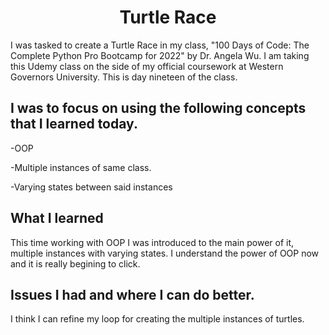 <h1 align="center">Turtle Race</h1>

I was tasked to create a Turtle Race in my class, "100 Days of Code: The Complete Python Pro Bootcamp for 2022" by Dr. Angela Wu. I am taking this Udemy class on the side of my official coursework at Western Governors University. This is day nineteen of the class.

<h2>I was to focus on using the following concepts that I learned today.</h2>

-OOP

-Multiple instances of same class.

-Varying states between said instances

<h2>What I learned</h2>
This time working with OOP I was introduced to the main power of it, multiple instances with varying states. I understand the power of OOP now and it is really begining to click.

<h2>Issues I had and where I can do better.</h2>
I think I can refine my loop for creating the multiple instances of turtles.